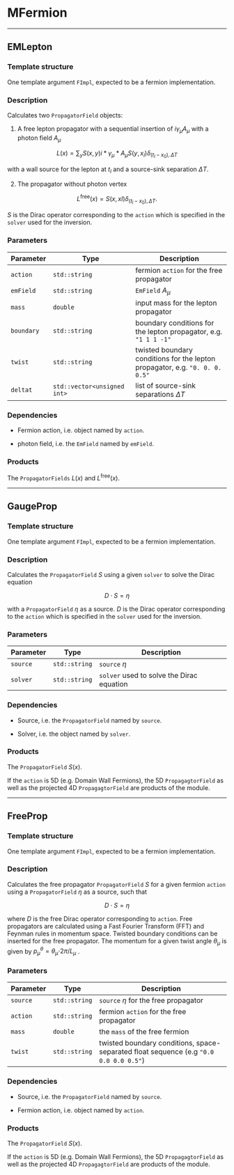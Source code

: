 # MFermion

-----------

## EMLepton

### Template structure

One template argument `FImpl`, expected to be a fermion implementation.

### Description

Calculates two `PropagatorField` objects: 

1) A free lepton propagator with a sequential insertion of $i \gamma_\mu A_\mu$ with a photon field $A_\mu$ 

$$L(x) = \sum_y S(x,y) i*\gamma_\mu*A_\mu S(y,x_l) \delta_{(t_l-x_0),\Delta T}$$

with a wall source for the lepton at $t_l$ and a source-sink separation $\Delta T$.

2) The propagator without photon vertex

$$L^\mathrm{free}(x) =  S(x,xl) \delta_{(t_l-x_0),\Delta T}.$$

$S$ is the Dirac operator corresponding to the `action` which is specified in the `solver` used for the inversion.

### Parameters

| Parameter   | Type           | Description                                                                            |
|-------------|----------------|-------------------------------------------------------|
| `action`    | `std::string`  | fermion `action` for the free propagator                                               |
| `emField`    | `std::string`  | `EmField` $A_\mu$                        |
| `mass`    | `double`  | input mass for the lepton propagator                       |
| `boundary`    | `std::string`  | boundary conditions for the lepton propagator, e.g. `"1 1 1 -1"`                       |
| `twist`    | `std::string`  | twisted boundary conditions for the lepton propagator, e.g. `"0. 0. 0. 0.5"`                       |
| `deltat`    | `std::vector<unsigned int>`  | list of source-sink separations $\Delta T$         |

### Dependencies

- Fermion action, i.e. object named by `action`.

- photon field, i.e. the `EmField` named by `emField`. 

### Products

The `PropagatorFields` $L(x)$ and $L^\mathrm{free}(x)$.

-----------

## GaugeProp

### Template structure

One template argument `FImpl`, expected to be a fermion implementation.

### Description

Calculates the `PropagatorField` $S$ using a given `solver` to solve the Dirac equation

$$D\cdot S = \eta$$

with a `PropagatorField` $\eta$ as a source. $D$ is the Dirac operator corresponding to the `action` which is specified in the `solver` used for the inversion.

### Parameters

| Parameter   | Type           | Description                                                                            |
|-------------|----------------|----------------------------------------------------------------------------------------|
| `source`    | `std::string`  | `source` $\eta$                                                                        |
| `solver`    | `std::string`  | `solver` used to solve the Dirac equation                                              |

### Dependencies

- Source, i.e. the `PropagatorField` named by `source`. 

- Solver, i.e. the object named by `solver`.

### Products

The `PropagatorField` $S(x)$.

If the `action` is 5D (e.g. Domain Wall Fermions), the 5D `PropagagtorField` as well as the projected 4D `PropagagtorField` are products of the module.

-----------

## FreeProp

### Template structure

One template argument `FImpl`, expected to be a fermion implementation.

### Description

Calculates the free propagator `PropagatorField` $S$ for a given fermion `action` using a `PropagatorField` $\eta$ as a source, such that

$$D\cdot S = \eta$$

where $D$ is the free Dirac operator corresponding to `action`. Free propagators are calculated using a Fast Fourier Transform (FFT) and Feynman rules in momentum space. Twisted boundary conditions can be inserted for the free propagator. The momentum for a given twist angle $\theta_\mu$ is given by $p^\theta_\mu=\theta_\mu$$\cdot  2\pi/L_\mu$ .

### Parameters

| Parameter   | Type           | Description                                                                            |
|-------------|----------------|----------------------------------------------------------------------------------------|
| `source`    | `std::string`  | `source` $\eta$ for the free propagator                                                |
| `action`    | `std::string`  | fermion `action` for the free propagator                                               |
| `mass`      | `double`       | the `mass` of the free fermion                                                         |
| `twist`     | `std::string`  | twisted boundary conditions, space-separated float sequence (e.g `"0.0 0.0 0.0 0.5"`)  |





### Dependencies

- Source, i.e. the `PropagatorField` named by `source`.

- Fermion action, i.e. object named by `action`.


### Products

The `PropagatorField` $S(x)$.

If the `action` is 5D (e.g. Domain Wall Fermions), the 5D `PropagagtorField` as well as the projected 4D `PropagagtorField` are products of the module.


